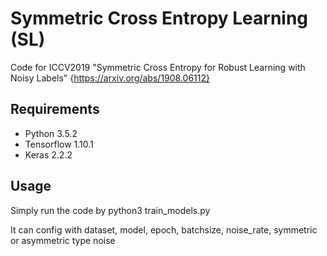 # Symmetric Cross Entropy Learning (SL)
Code for ICCV2019 "Symmetric Cross Entropy for Robust Learning with Noisy Labels" {https://arxiv.org/abs/1908.06112}

## Requirements
- Python 3.5.2
- Tensorflow 1.10.1 
- Keras 2.2.2

## Usage
Simply run the code by python3 train_models.py

It can config with dataset, model, epoch, batchsize, noise_rate, symmetric or asymmetric type noise
